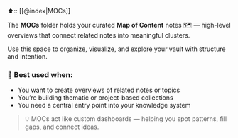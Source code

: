 ⬆️:: [[@index|MOCs]]

The **MOCs** folder holds your curated **Map of Content** notes 🗺️ — high-level overviews that connect related notes into meaningful clusters.

Use this space to organize, visualize, and explore your vault with structure and intention.

### 🧠 Best used when:
- You want to create overviews of related notes or topics
- You’re building thematic or project-based collections
- You need a central entry point into your knowledge system

> 💡 MOCs act like custom dashboards — helping you spot patterns, fill gaps, and connect ideas.
